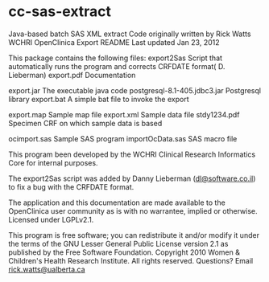# cc-sas-extract
Java-based batch SAS XML extract 
Code originally written by Rick Watts
WCHRI OpenClinica Export README Last updated Jan 23, 2012

This package contains the following files:
export2Sas                      Script that automatically runs the program and corrects CRFDATE format( D. Lieberman)
export.pdf                      Documentation

export.jar                      The executable java code
postgresql-8.1-405.jdbc3.jar    Postgresql library
export.bat                      A simple bat file to invoke the export

export.map                      Sample map file
export.xml                      Sample data file
stdy1234.pdf                    Specimen CRF on which sample data is based

ocimport.sas                    Sample SAS program
importOcData.sas                SAS macro file

This program been developed by the WCHRI Clinical Research Informatics Core for internal purposes.

The export2Sas script was added by Danny Lieberman (dl@software.co.il) to fix a bug with the CRFDATE format.

The application and this documentation are made available to the OpenClinica user community as is with no warrantee, implied or otherwise.
Licensed under LGPLv2.1.

This program is free software; you can redistribute it and/or modify it under the terms of the GNU Lesser General Public License version 2.1 as published by the Free Software Foundation.
Copyright 2010 Women & Children's Health Research Institute. All rights reserved.
Questions? Email rick.watts@ualberta.ca

